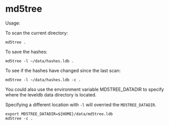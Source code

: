 # md5tree

Usage:

To scan the current directory:

```
md5tree .
```


To save the hashes:

```
md5tree -l ~/data/hashes.ldb .
```


To see if the hashes have changed since the last scan:

```
md5tree -l ~/data/hashes.ldb -c .
```

You could also use the environment variable MD5TREE_DATADIR to specify where
the leveldb data directory is located.

Specifying a different location with `-l` will overried the `MD5TREE_DATADIR`.

```
export MD5TREE_DATADIR=${HOME}/data/md5tree.ldb
md5tree -c .
```


